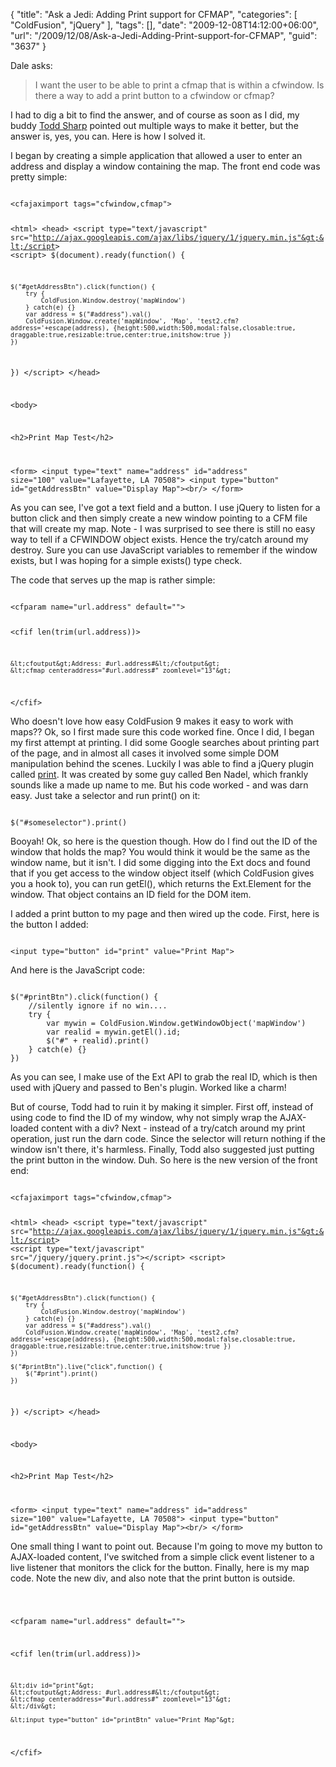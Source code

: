 {
	"title": "Ask a Jedi: Adding Print support for CFMAP",
	"categories": [
		"ColdFusion",
		"jQuery"
	],
	"tags": [],
	"date": "2009-12-08T14:12:00+06:00",
	"url": "/2009/12/08/Ask-a-Jedi-Adding-Print-support-for-CFMAP",
	"guid": "3637"
}

Dale asks:

<blockquote>
I want the user to be able to print a cfmap that is within a cfwindow.  Is there a way to add a print button to a cfwindow or cfmap?
</blockquote>

I had to dig a bit to find the answer, and of course as soon as I did, my buddy <a href="http://www.cfsilence.com">Todd Sharp</a> pointed out multiple ways to make it better, but the answer is, yes, you can. Here is how I solved it.
<!--more-->
I began by creating a simple application that allowed a user to enter an address and display a window containing the map. The front end code was pretty simple:

<code>
&lt;cfajaximport tags="cfwindow,cfmap"&gt;

&lt;html&gt;
&lt;head&gt;
&lt;script type="text/javascript" src="http://ajax.googleapis.com/ajax/libs/jquery/1/jquery.min.js"&gt;&lt;/script&gt;
&lt;script&gt;
$(document).ready(function() {

	$("#getAddressBtn").click(function() {
		try {
			ColdFusion.Window.destroy('mapWindow')
		} catch(e) {}
		var address = $("#address").val()
		ColdFusion.Window.create('mapWindow', 'Map', 'test2.cfm?address='+escape(address), {height:500,width:500,modal:false,closable:true, draggable:true,resizable:true,center:true,initshow:true })
	})

	

})
&lt;/script&gt;
&lt;/head&gt;

&lt;body&gt;

&lt;h2&gt;Print Map Test&lt;/h2&gt;

&lt;form&gt;
&lt;input type="text" name="address" id="address" size="100" value="Lafayette, LA 70508"&gt; &lt;input type="button" id="getAddressBtn" value="Display Map"&gt;&lt;br/&gt;
&lt;/form&gt;
</code>

As you can see, I've got a text field and a button. I use jQuery to listen for a button click and then simply create a new window pointing to a CFM file that will create my map. Note - I was surprised to see there is still no easy way to tell if a CFWINDOW object exists. Hence the try/catch around my destroy. Sure you can use JavaScript variables to remember if the window exists, but I was hoping for a simple exists() type check.

The code that serves up the map is rather simple:

<code>
&lt;cfparam name="url.address" default=""&gt;

&lt;cfif len(trim(url.address))&gt;

	&lt;cfoutput&gt;Address: #url.address#&lt;/cfoutput&gt;
	&lt;cfmap centeraddress="#url.address#" zoomlevel="13"&gt;

&lt;/cfif&gt;
</code>

Who doesn't love how easy ColdFusion 9 makes it easy to work with maps?? Ok, so I first made sure this code worked fine. Once I did, I began my first attempt at printing. I did some Google searches about printing part of the page, and in almost all cases it involved some simple DOM manipulation behind the scenes. Luckily I was able to find a jQuery plugin called <a href="http://www.bennadel.com/index.cfm?dax=blog:1591.view">print</a>. It was created by some guy called Ben Nadel, which frankly sounds like a made up name to me. But his code worked - and was darn easy. Just take a selector and run print() on it:

<code>
$("#someselector").print()
</code>

Booyah! Ok, so here is the question though. How do I find out the ID of the window that holds the map? You would think it would be the same as the window name, but it isn't. I did some digging into the Ext docs and found that if you get access to the window object itself (which ColdFusion gives you a hook to), you can run getEl(), which returns the Ext.Element for the window. That object contains an ID field for the DOM item.

I added a print button to my page and then wired up the code. First, here is the button I added:

<code>
&lt;input type="button" id="print" value="Print Map"&gt;
</code>

And here is the JavaScript code:

<code>
$("#printBtn").click(function() {
	//silently ignore if no win....
	try {
		var mywin = ColdFusion.Window.getWindowObject('mapWindow')
		var realid = mywin.getEl().id;
		$("#" + realid).print()
	} catch(e) {}
})
</code>

As you can see, I make use of the Ext API to grab the real ID, which is then used with jQuery and passed to Ben's plugin. Worked like a charm!

But of course, Todd had to ruin it by making it simpler. First off, instead of using code to find the ID of my window, why not simply wrap the AJAX-loaded content with a div? Next - instead of a try/catch around my print operation, just run the darn code. Since the selector will return nothing if the window isn't there, it's harmless. Finally, Todd also suggested just putting the print button in the window. Duh. So here is the new version of the front end:

<code>
&lt;cfajaximport tags="cfwindow,cfmap"&gt;

&lt;html&gt;
&lt;head&gt;
&lt;script type="text/javascript" src="http://ajax.googleapis.com/ajax/libs/jquery/1/jquery.min.js"&gt;&lt;/script&gt;
&lt;script type="text/javascript" src="/jquery/jquery.print.js"&gt;&lt;/script&gt;
&lt;script&gt;
$(document).ready(function() {

	$("#getAddressBtn").click(function() {
		try {
			ColdFusion.Window.destroy('mapWindow')
		} catch(e) {}
		var address = $("#address").val()
		ColdFusion.Window.create('mapWindow', 'Map', 'test2.cfm?address='+escape(address), {height:500,width:500,modal:false,closable:true, draggable:true,resizable:true,center:true,initshow:true })
	})

	$("#printBtn").live("click",function() {
		$("#print").print()
	})

})
&lt;/script&gt;
&lt;/head&gt;

&lt;body&gt;

&lt;h2&gt;Print Map Test&lt;/h2&gt;

&lt;form&gt;
&lt;input type="text" name="address" id="address" size="100" value="Lafayette, LA 70508"&gt; &lt;input type="button" id="getAddressBtn" value="Display Map"&gt;&lt;br/&gt;
&lt;/form&gt;
</code>

One small thing I want to point out. Because I'm going to move my button to AJAX-loaded content, I've switched from a simple click event listener to a live listener that monitors the click for the button. Finally, here is my map code. Note the new div, and also note that the print button is outside.

<code>

&lt;cfparam name="url.address" default=""&gt;

&lt;cfif len(trim(url.address))&gt;

	&lt;div id="print"&gt;
	&lt;cfoutput&gt;Address: #url.address#&lt;/cfoutput&gt;
	&lt;cfmap centeraddress="#url.address#" zoomlevel="13"&gt;
	&lt;/div&gt;

	&lt;input type="button" id="printBtn" value="Print Map"&gt;

&lt;/cfif&gt;
</code>
